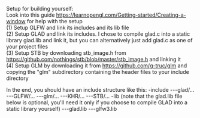 Setup for building yourself:<br>
Look into this guide https://learnopengl.com/Getting-started/Creating-a-window for help with the setup<br>
(1) Setup GLFW and link its includes and its lib file<br>
(2) Setup GLAD and link its includes. I chose to compile glad.c into a static library glad.lib and link it, but you can alternatively just add glad.c as one of your project files<br>
(3) Setup STB by downloading stb_image.h from https://github.com/nothings/stb/blob/master/stb_image.h and linking it<br>
(4) Setup GLM by downloading it from https://github.com/g-truc/glm and copying the "glm" subdirectory containing the header files to your include directory

In the end, you should have an include structure like this:
-include
---glad/...
---GLFW/...
---glm/...
---KHR/...
---STB/...
-lib (note that the glad.lib file below is optional, you'll need it only if you choose to compile GLAD into a static library yourself)
---glad.lib
---glfw3.lib
